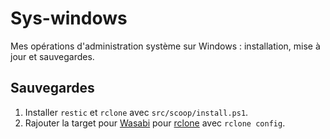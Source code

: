 # Sys-windows

Mes opérations d'administration système sur Windows : installation, mise à jour et sauvegardes.

## Sauvegardes

1. Installer `restic` et `rclone` avec `src/scoop/install.ps1`.
2. Rajouter la target pour [Wasabi](https://wasabi.com/) pour [rclone](https://rclone.org/s3/#wasabi) avec `rclone config`.

